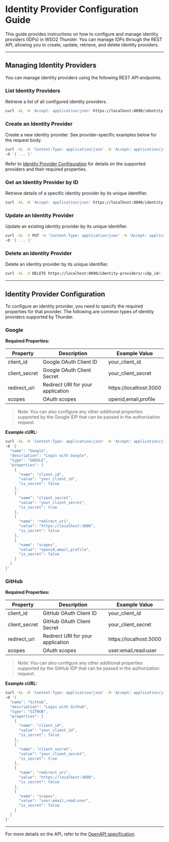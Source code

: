 # Identity Provider Configuration Guide

This guide provides instructions on how to configure and manage identity providers (IDPs) in WSO2 Thunder. You can manage IDPs through the REST API, allowing you to create, update, retrieve, and delete identity providers.

---

## Managing Identity Providers

You can manage identity providers using the following REST API endpoints.

### List Identity Providers

Retrieve a list of all configured identity providers.

```bash
curl -kL -H 'Accept: application/json' https://localhost:8090/identity-providers
```

### Create an Identity Provider

Create a new identity provider. See provider-specific examples below for the request body.

```bash
curl -kL -H 'Content-Type: application/json' -H 'Accept: application/json' https://localhost:8090/identity-providers \
-d '{ ... }'
```

Refer to [Identity Provider Configuration](#identity-provider-configuration) for details on the supported providers and their required properties.

### Get an Identity Provider by ID

Retrieve details of a specific identity provider by its unique identifier.

```bash
curl -kL -H 'Accept: application/json' https://localhost:8090/identity-providers/<idp_id>
```

### Update an Identity Provider

Update an existing identity provider by its unique identifier.

```bash
curl -kL -X PUT -H 'Content-Type: application/json' -H 'Accept: application/json' https://localhost:8090/identity-providers/<idp_id> \
-d '{ ... }'
```

### Delete an Identity Provider

Delete an identity provider by its unique identifier.

```bash
curl -kL -X DELETE https://localhost:8090/identity-providers/<idp_id>
```

---

## Identity Provider Configuration

To configure an identity provider, you need to specify the required properties for that provider. The following are common types of identity providers supported by Thunder.

### Google

**Required Properties:**

| Property        | Description                        | Example Value                |
|-----------------|------------------------------------|------------------------------|
| client_id       | Google OAuth Client ID             | your_client_id               |
| client_secret   | Google OAuth Client Secret         | your_client_secret           |
| redirect_uri    | Redirect URI for your application  | https://localhost:3000       |
| scopes          | OAuth scopes                       | openid,email,profile         |

> Note: You can also configure any other additional properties supported by the Google IDP that can be passed in the authorization request.

**Example cURL:**

```bash
curl -kL -H 'Content-Type: application/json' -H 'Accept: application/json' https://localhost:8090/identity-providers \
-d '{
  "name": "Google",
  "description": "Login with Google",
  "type": "GOOGLE",
  "properties": [
    {
      "name": "client_id",
      "value": "your_client_id",
      "is_secret": false
    },
    {
      "name": "client_secret",
      "value": "your_client_secret",
      "is_secret": true
    },
    {
      "name": "redirect_uri",
      "value": "https://localhost:3000",
      "is_secret": false
    },
    {
      "name": "scopes",
      "value": "openid,email,profile",
      "is_secret": false
    }
  ]
}'
```

### GitHub

**Required Properties:**

| Property        | Description                        | Example Value                |
|-----------------|------------------------------------|------------------------------|
| client_id       | GitHub OAuth Client ID             | your_client_id               |
| client_secret   | GitHub OAuth Client Secret         | your_client_secret           |
| redirect_uri    | Redirect URI for your application  | https://localhost:3000       |
| scopes          | OAuth scopes                       | user:email,read:user         |

> Note: You can also configure any other additional properties supported by the GitHub IDP that can be passed in the authorization request.

**Example cURL:**

```bash
curl -kL -H 'Content-Type: application/json' -H 'Accept: application/json' https://localhost:8090/identity-providers \
-d '{
  "name": "Github",
  "description": "Login with Github",
  "type": "GITHUB",
  "properties": [
    {
      "name": "client_id",
      "value": "your_client_id",
      "is_secret": false
    },
    {
      "name": "client_secret",
      "value": "your_client_secret",
      "is_secret": true
    },
    {
      "name": "redirect_uri",
      "value": "https://localhost:3000",
      "is_secret": false
    },
    {
      "name": "scopes",
      "value": "user:email,read:user",
      "is_secret": false
    }
  ]
}'
```

---

For more details on the API, refer to the [OpenAPI specification](../apis/idp.yaml).
